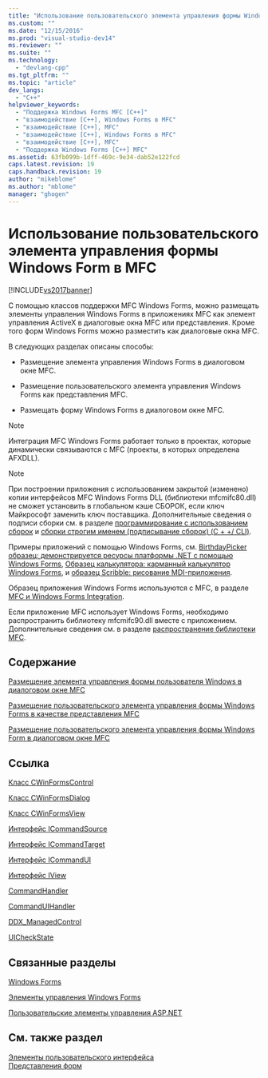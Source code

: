 ```yaml
---
title: "Использование пользовательского элемента управления формы Windows Form в MFC | Microsoft Docs"
ms.custom: ""
ms.date: "12/15/2016"
ms.prod: "visual-studio-dev14"
ms.reviewer: ""
ms.suite: ""
ms.technology: 
  - "devlang-cpp"
ms.tgt_pltfrm: ""
ms.topic: "article"
dev_langs: 
  - "C++"
helpviewer_keywords: 
  - "Поддержка Windows Forms MFC [C++]"
  - "взаимодействие [C++], Windows Forms в MFC"
  - "взаимодействие [C++], MFC"
  - "взаимодействие [C++], Windows Forms в MFC"
  - "взаимодействие [C++], MFC"
  - "Поддержка Windows Forms [C++] MFC"
ms.assetid: 63fb099b-1dff-469c-9e34-dab52e122fcd
caps.latest.revision: 19
caps.handback.revision: 19
author: "mikeblome"
ms.author: "mblome"
manager: "ghogen"
---
```

# Использование пользовательского элемента управления формы Windows Form в MFC
[!INCLUDE[vs2017banner](../assembler/inline/includes/vs2017banner.md)]

С помощью классов поддержки MFC Windows Forms, можно размещать элементы управления Windows Forms в приложениях MFC как элемент управления ActiveX в диалоговые окна MFC или представления. Кроме того форм Windows Forms можно разместить как диалоговые окна MFC.  
  
 В следующих разделах описаны способы:  
  
-   Размещение элемента управления Windows Forms в диалоговом окне MFC.  
  
-   Размещение пользовательского элемента управления Windows Forms как представления MFC.  
  
-   Размещать форму Windows Forms в диалоговом окне MFC.  
  
> [!NOTE]
>  Интеграция MFC Windows Forms работает только в проектах, которые динамически связываются с MFC (проекты, в которых определена AFXDLL).  
  
> [!NOTE]
>  При построении приложения с использованием закрытой (изменено) копии интерфейсов MFC Windows Forms DLL (библиотеки mfcmifc80.dll) не сможет установить в глобальном кэше СБОРОК, если ключ Майкрософт заменить ключ поставщика. Дополнительные сведения о подписи сборки см. в разделе [программирование с использованием сборок](../Topic/Programming%20with%20Assemblies.md) и [сборки строгим именем (подписывание сборок) (C + +/ CLI)](../dotnet/strong-name-assemblies-assembly-signing-cpp-cli.md).  
  
 Примеры приложений с помощью Windows Forms, см. [BirthdayPicker образец: демонстрируется ресурсы платформы .NET с помощью Windows Forms](http://msdn.microsoft.com/ru-ru/ac932aed-5502-4667-be29-709bca435317), [Образец калькулятора: карманный калькулятор Windows Forms](http://msdn.microsoft.com/ru-ru/2283b516-3b7e-45f2-80c4-fdcfb366ce25), и [образец Scribble: рисование MDI-приложения](http://msdn.microsoft.com/ru-ru/f025da3e-659b-4222-b991-554a1b8b2358).  
  
 Образец приложения Windows Forms используются с MFC, в разделе [MFC и Windows Forms Integration](http://www.microsoft.com/downloads/details.aspx?FamilyID=987021bc-e575-4fe3-baa9-15aa50b0f599&displaylang=en).  
  
 Если приложение MFC использует Windows Forms, необходимо распространить библиотеку mfcmifc90.dll вместе с приложением. Дополнительные сведения см. в разделе [распространение библиотеки MFC](../ide/redistributing-the-mfc-library.md).  
  
## <a name="in-this-section"></a>Содержание  
 [Размещение элемента управления формы пользователя Windows в диалоговом окне MFC](../dotnet/hosting-a-windows-form-user-control-in-an-mfc-dialog-box.md)  
  
 [Размещение пользовательского элемента управления формы Windows Forms в качестве представления MFC](../dotnet/hosting-a-windows-forms-user-control-as-an-mfc-view.md)  
  
 [Размещение пользовательского элемента управления формы Windows Form в диалоговом окне MFC](../Topic/Hosting%20a%20Windows%20Form%20User%20Control%20as%20an%20MFC%20Dialog%20Box.md)  
  
## <a name="reference"></a>Ссылка  
 [Класс CWinFormsControl](../mfc/reference/cwinformscontrol-class.md)  
  
 [Класс CWinFormsDialog](../Topic/CWinFormsDialog%20Class.md)  
  
 [Класс CWinFormsView](../mfc/reference/cwinformsview-class.md)  
  
 [Интерфейс ICommandSource](../mfc/reference/icommandsource-interface.md)  
  
 [Интерфейс ICommandTarget](../mfc/reference/icommandtarget-interface.md)  
  
 [Интерфейс ICommandUI](../mfc/reference/icommandui-interface.md)  
  
 [Интерфейс IView](../Topic/IView%20Interface.md)  
  
 [CommandHandler](../Topic/CommandHandler%20Delegate.md)  
  
 [CommandUIHandler](../Topic/CommandUIHandler%20Delegate.md)  
  
 [DDX_ManagedControl](../Topic/DDX_ManagedControl.md)  
  
 [UICheckState](../Topic/UICheckState%20Enumeration.md)  
  
## <a name="related-sections"></a>Связанные разделы  
 [Windows Forms](../Topic/Windows%20Forms.md)  
  
 [Элементы управления Windows Forms](../Topic/Windows%20Forms%20Controls.md)  
  
 [Пользовательские элементы управления ASP.NET](../Topic/ASP.NET%20User%20Controls.md)  
  
## <a name="see-also"></a>См. также раздел  
 [Элементы пользовательского интерфейса](../mfc/user-interface-elements-mfc.md)   
 [Представления форм](../Topic/Form%20Views%20\(MFC\).md)